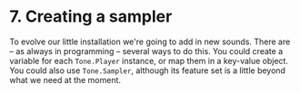 # 7. Creating a sampler

To evolve our little installation we're going to add in new sounds. There are – as always in programming – several ways to do this. You could create a variable for each `Tone.Player` instance, or map them in a key-value object. You could also use `Tone.Sampler`, although its feature set is a little beyond what we need at the moment.



